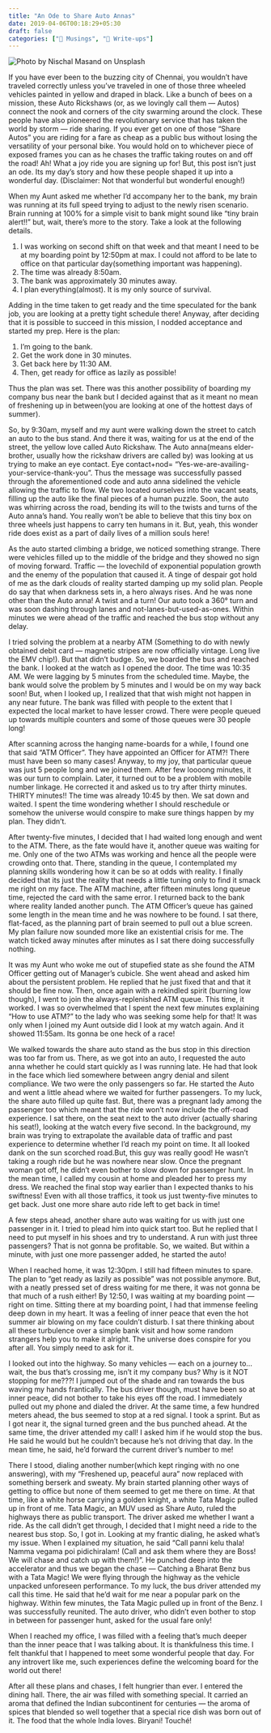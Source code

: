 ```yaml
---
title: "An Ode to Share Auto Annas"
date: 2019-04-06T00:18:29+05:30
draft: false
categories: ["💭 Musings", "📝 Write-ups"]
---
```


![<span>Photo by <a href="https://unsplash.com/@nischalmasand?utm_source=unsplash&amp;utm_medium=referral&amp;utm_content=creditCopyText">Nischal Masand</a> on <a href="https://unsplash.com/?utm_source=unsplash&amp;utm_medium=referral&amp;utm_content=creditCopyText">Unsplash</a></span>](/images/nischal-masand-ZKW1guZRNCo-unsplash.jpg "Photo by Nischal Masand on Unsplash")

If you have ever been to the buzzing city of Chennai, you wouldn’t have traveled correctly unless you’ve traveled in one of those three wheeled vehicles painted in yellow and draped in black. Like a bunch of bees on a mission, these Auto Rickshaws (or, as we lovingly call them — Autos) connect the nook and corners of the city swarming around the clock. These people have also pioneered the revolutionary service that has taken the world by storm — ride sharing. If you ever get on one of those “Share Autos” you are riding for a fare as cheap as a public bus without losing the versatility of your personal bike. You would hold on to whichever piece of exposed frames you can as he chases the traffic taking routes on and off the road! Ah! What a joy ride you are signing up for! But, this post isn’t just an ode. Its my day’s story and how these people shaped it up into a wonderful day. (Disclaimer: Not that wonderful but wonderful enough!)  

When my Aunt asked me whether I’d accompany her to the bank, my brain was running at its full speed trying to adjust to the newly risen scenario. Brain running at 100% for a simple visit to bank might sound like “tiny brain alert!!” but, wait, there’s more to the story. Take a look at the following details.  

1. I was working on second shift on that week and that meant I need to be at my boarding point by 12:50pm at max. I could not afford to be late to office on that particular day(something important was happening).
2. The time was already 8:50am.
3. The bank was approximately 30 minutes away.
4. I plan everything(almost). It is my only source of survival.

Adding in the time taken to get ready and the time speculated for the bank job, you are looking at a pretty tight schedule there! Anyway, after deciding that it is possible to succeed in this mission, I nodded acceptance and started my prep. Here is the plan:  

1. I’m going to the bank.
2. Get the work done in 30 minutes.
3. Get back here by 11:30 AM.
4. Then, get ready for office as lazily as possible!

Thus the plan was set. There was this another possibility of boarding my company bus near the bank but I decided against that as it meant no mean of freshening up in between(you are looking at one of the hottest days of summer).  

So, by 9:30am, myself and my aunt were walking down the street to catch an auto to the bus stand. And there it was, waiting for us at the end of the street, the yellow love called Auto Rickshaw. The Auto anna(means elder-brother, usually how the rickshaw drivers are called by) was looking at us trying to make an eye contact. Eye contact+nod= “Yes-we-are-availing-your-service-thank-you”. Thus the message was successfully passed through the aforementioned code and auto anna sidelined the vehicle allowing the traffic to flow. We two located ourselves into the vacant seats, filling up the auto like the final pieces of a human puzzle. Soon, the auto was whirring across the road, bending its will to the twists and turns of the Auto anna’s hand. You really won’t be able to believe that this tiny box on three wheels just happens to carry ten humans in it. But, yeah, this wonder ride does exist as a part of daily lives of a million souls here!  

As the auto started climbing a bridge, we noticed something strange. There were vehicles filled up to the middle of the bridge and they showed no sign of moving forward. Traffic — the lovechild of exponential population growth and the enemy of the population that caused it. A tinge of despair got hold of me as the dark clouds of reality started damping up my solid plan. People do say that when darkness sets in, a hero always rises. And he was none other than the Auto anna! A twist and a turn! Our auto took a 360° turn and was soon dashing through lanes and not-lanes-but-used-as-ones. Within minutes we were ahead of the traffic and reached the bus stop without any delay.  

I tried solving the problem at a nearby ATM (Something to do with newly obtained debit card — magnetic stripes are now officially vintage. Long live the EMV chip!). But that didn’t budge. So, we boarded the bus and reached the bank. I looked at the watch as I opened the door. The time was 10:35 AM. We were lagging by 5 minutes from the scheduled time. Maybe, the bank would solve the problem by 5 minutes and I would be on my way back soon! But, when I looked up, I realized that that wish might not happen in any near future. The bank was filled with people to the extent that I expected the local market to have lesser crowd. There were people queued up towards multiple counters and some of those queues were 30 people long!  

After scanning across the hanging name-boards for a while, I found one that said “ATM Officer”. They have appointed an Officer for ATM?! There must have been so many cases! Anyway, to my joy, that particular queue was just 5 people long and we joined them. After few loooong minutes, it was our turn to complain. Later, it turned out to be a problem with mobile number linkage. He corrected it and asked us to try after thirty minutes. THIRTY minutes!! The time was already 10:45 by then. We sat down and waited. I spent the time wondering whether I should reschedule or somehow the universe would conspire to make sure things happen by my plan. They didn’t.  

After twenty-five minutes, I decided that I had waited long enough and went to the ATM. There, as the fate would have it, another queue was waiting for me. Only one of the two ATMs was working and hence all the people were crowding onto that. There, standing in the queue, I contemplated my planning skills wondering how it can be so at odds with reality. I finally decided that its just the reality that needs a little tuning only to find it smack me right on my face. The ATM machine, after fifteen minutes long queue time, rejected the card with the same error. I returned back to the bank where reality landed another punch. The ATM Officer’s queue has gained some length in the mean time and he was nowhere to be found. I sat there, flat-faced, as the planning part of brain seemed to pull out a blue screen. My plan failure now sounded more like an existential crisis for me. The watch ticked away minutes after minutes as I sat there doing successfully nothing.  

It was my Aunt who woke me out of stupefied state as she found the ATM Officer getting out of Manager’s cubicle. She went ahead and asked him about the persistent problem. He replied that he just fixed that and that it should be fine now. Then, once again with a rekindled spirit (burning low though), I went to join the always-replenished ATM queue. This time, it worked. I was so overwhelmed that I spent the next few minutes explaining “How to use ATM?” to the lady who was seeking some help for that! It was only when I joined my Aunt outside did I look at my watch again. And it showed 11:55am. Its gonna be one heck of a race!  

We walked towards the share auto stand as the bus stop in this direction was too far from us. There, as we got into an auto, I requested the auto anna whether he could start quickly as I was running late. He had that look in the face which lied somewhere between angry denial and silent compliance. We two were the only passengers so far. He started the Auto and went a little ahead where we waited for further passengers. To my luck, the share auto filled up quite fast. But, there was a pregnant lady among the passenger too which meant that the ride won’t now include the off-road experience. I sat there, on the seat next to the auto driver (actually sharing his seat!), looking at the watch every five second. In the background, my brain was trying to extrapolate the available data of traffic and past experience to determine whether I’d reach my point on time. It all looked dank on the sun scorched road.But, this guy was really good! He wasn’t taking a rough ride but he was nowhere near slow. Once the pregnant woman got off, he didn’t even bother to slow down for passenger hunt. In the mean time, I called my cousin at home and pleaded her to press my dress. We reached the final stop way earlier than I expected thanks to his swiftness! Even with all those traffics, it took us just twenty-five minutes to get back. Just one more share auto ride left to get back in time!  

A few steps ahead, another share auto was waiting for us with just one passenger in it. I tried to plead him into quick start too. But he replied that I need to put myself in his shoes and try to understand. A run with just three passengers? That is not gonna be profitable. So, we waited. But within a minute, with just one more passenger added, he started the auto!  

When I reached home, it was 12:30pm. I still had fifteen minutes to spare. The plan to “get ready as lazily as possible” was not possible anymore. But, with a neatly pressed set of dress waiting for me there, it was not gonna be that much of a rush either! By 12:50, I was waiting at my boarding point — right on time. Sitting there at my boarding point, I had that immense feeling deep down in my heart. It was a feeling of inner peace that even the hot summer air blowing on my face couldn’t disturb. I sat there thinking about all these turbulence over a simple bank visit and how some random strangers help you to make it alright. The universe does conspire for you after all. You simply need to ask for it.  

I looked out into the highway. So many vehicles — each on a journey to… wait, the bus that’s crossing me, isn’t it my company bus? Why is it NOT stopping for me???! I jumped out of the shade and ran towards the bus waving my hands frantically. The bus driver though, must have been so at inner peace, did not bother to take his eyes off the road. I immediately pulled out my phone and dialed the driver. At the same time, a few hundred meters ahead, the bus seemed to stop at a red signal. I took a sprint. But as I got near it, the signal turned green and the bus punched ahead. At the same time, the driver attended my call! I asked him if he would stop the bus. He said he would but he couldn’t because he’s not driving that day. In the mean time, he said, he’d forward the current driver’s number to me!  

There I stood, dialing another number(which kept ringing with no one answering), with my “Freshened up, peaceful aura” now replaced with something berserk and sweaty. My brain started planning other ways of getting to office but none of them seemed to get me there on time. At that time, like a white horse carrying a golden knight, a white Tata Magic pulled up in front of me. Tata Magic, an MUV used as Share Auto, ruled the highways there as public transport. The driver asked me whether I want a ride. As the call didn’t get through, I decided that I might need a ride to the nearest bus stop. So, I got in. Looking at my frantic dialing, he asked what’s my issue. When I explained my situation, he said “Call panni kelu thala! Namma vegama poi pidichiralam! (Call and ask them where they are Boss! We will chase and catch up with them!)”. He punched deep into the accelerator and thus we began the chase — Catching a Bharat Benz bus with a Tata Magic! We were flying through the highway as the vehicle unpacked unforeseen performance. To my luck, the bus driver attended my call this time. He said that he’d wait for me near a popular park on the highway. Within few minutes, the Tata Magic pulled up in front of the Benz. I was successfully reunited. The auto driver, who didn’t even bother to stop in between for passenger hunt, asked for the usual fare only!  

When I reached my office, I was filled with a feeling that’s much deeper than the inner peace that I was talking about. It is thankfulness this time. I felt thankful that I happened to meet some wonderful people that day. For any introvert like me, such experiences define the welcoming board for the world out there!  

After all these plans and chases, I felt hungrier than ever. I entered the dining hall. There, the air was filled with something special. It carried an aroma that defined the Indian subcontinent for centuries — the aroma of spices that blended so well together that a special rice dish was born out of it. The food that the whole India loves. Biryani! Touché!  
